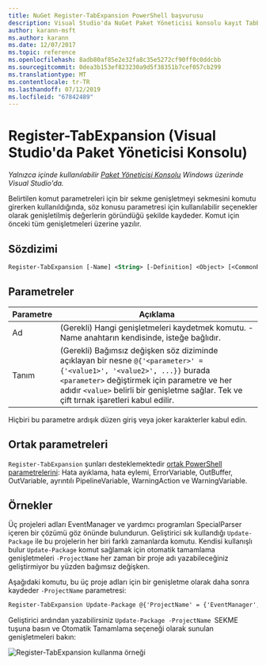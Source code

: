 ```yaml
---
title: NuGet Register-TabExpansion PowerShell başvurusu
description: Visual Studio'da NuGet Paket Yöneticisi konsolu kayıt TabExpansion PowerShell komutunda referansı.
author: karann-msft
ms.author: karann
ms.date: 12/07/2017
ms.topic: reference
ms.openlocfilehash: 8adb80af85e2e32fa8c35e5272cf90ff0c0ddcbb
ms.sourcegitcommit: 0dea3b153ef823230a9d5f38351b7cef057cb299
ms.translationtype: MT
ms.contentlocale: tr-TR
ms.lasthandoff: 07/12/2019
ms.locfileid: "67842489"
---
```

# <a name="register-tabexpansion-package-manager-console-in-visual-studio"></a>Register-TabExpansion (Visual Studio'da Paket Yöneticisi Konsolu)

*Yalnızca içinde kullanılabilir [Paket Yöneticisi Konsolu](package-manager-console.md) Windows üzerinde Visual Studio'da.*

Belirtilen komut parametreleri için bir sekme genişletmeyi sekmesini komutu girerken kullanıldığında, söz konusu parametresi için kullanılabilir seçenekler olarak genişletilmiş değerlerin göründüğü şekilde kaydeder. Komut için önceki tüm genişletmeleri üzerine yazılır.

## <a name="syntax"></a>Sözdizimi

```ps
Register-TabExpansion [-Name] <String> [-Definition] <Object> [<CommonParameters>]
```

## <a name="parameters"></a>Parametreler

| Parametre | Açıklama |
| --- | --- |
| Ad | (Gerekli) Hangi genişletmeleri kaydetmek komutu. -Name anahtarın kendisinde, isteğe bağlıdır. |
| Tanım | (Gerekli) Bağımsız değişken söz diziminde açıklayan bir nesne `@{'<parameter>' = {'<value1>', '<value2>', ...}}` burada `<parameter>` değiştirmek için parametre ve her adıdır `<value>` belirli bir genişletme sağlar. Tek ve çift tırnak işaretleri kabul edilir. |

Hiçbiri bu parametre ardışık düzen giriş veya joker karakterler kabul edin.

## <a name="common-parameters"></a>Ortak parametreleri

`Register-TabExpansion` şunları desteklemektedir [ortak PowerShell parametrelerini](http://go.microsoft.com/fwlink/?LinkID=113216): Hata ayıklama, hata eylemi, ErrorVariable, OutBuffer, OutVariable, ayrıntılı PipelineVariable, WarningAction ve WarningVariable.

## <a name="examples"></a>Örnekler

Üç projeleri adları EventManager ve yardımcı programları SpecialParser içeren bir çözümü göz önünde bulundurun. Geliştirici sık kullandığı `Update-Package` ile bu projelerin her biri farklı zamanlarda komutu. Kendisi kullanışlı bulur `Update-Package` komut sağlamak için otomatik tamamlama genişletmeleri `-ProjectName` her zaman bir proje adı yazabileceğiniz geliştirmiyor bu yüzden bağımsız değişken. 

Aşağıdaki komutu, bu üç proje adları için bir genişletme olarak daha sonra kaydeder `-ProjectName` parametresi:

```ps
Register-TabExpansion Update-Package @{'ProjectName' = {'EventManager', 'Utilities', 'SpecialParser'}}    
```

Geliştirici ardından yazabilirsiniz `Update-Package -ProjectName `SEKME tuşuna basın ve Otomatik Tamamlama seçeneği olarak sunulan genişletmeleri bakın:

![Register-TabExpansion kullanma örneği](media/Register-TabExpansion-Example.png)
